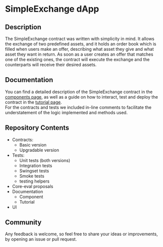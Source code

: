 # SimpleExchange dApp 

## Description
The SimpleExchange contract was written with simplicity in mind. It allows the exchange of two predefined assets, and it holds an order book which is filled when users make an offer, describing what asset they give and what asset they want in return. As soon as a user creates an offer that matches one of the existing ones, the contract will execute the exchange and the counterparts will receive their desired assets.

## Documentation
You can find a detailed description of the SimpleExchange contract in the [components page](./docs/component.md), as well as a guide on how to interact, test and deploy the contract in the [tutorial page](./docs/tutorial.md).  
For the contracts and tests we included in-line comments to facilitate the understatement of the logic implemented and methods used.

## Repository Contents

- Contracts:
  - Basic version
  - Upgradable version
- Tests:
  - Unit tests (both versions)
  - Integration tests
  - Swingset tests
  - Smoke tests
  - testing helpers
- Core-eval proposals
- Documentation
  - Component
  - Tutorial
- UI

## Community
Any feedback is welcome, so feel free to share your ideas or improvements, by opening an issue or pull request.
